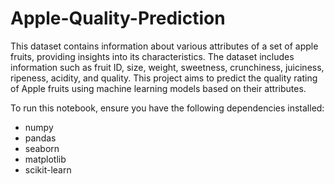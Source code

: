 # Apple-Quality-Prediction

This dataset contains information about various attributes of a set of apple fruits, providing insights into its characteristics. The dataset includes information such as fruit ID, size, weight, sweetness, crunchiness, juiciness, ripeness, acidity, and quality. This project aims to predict the quality rating of Apple fruits using machine learning models based on their attributes.


To run this notebook, ensure you have the following dependencies installed:
- numpy
- pandas
- seaborn
- matplotlib
- scikit-learn


